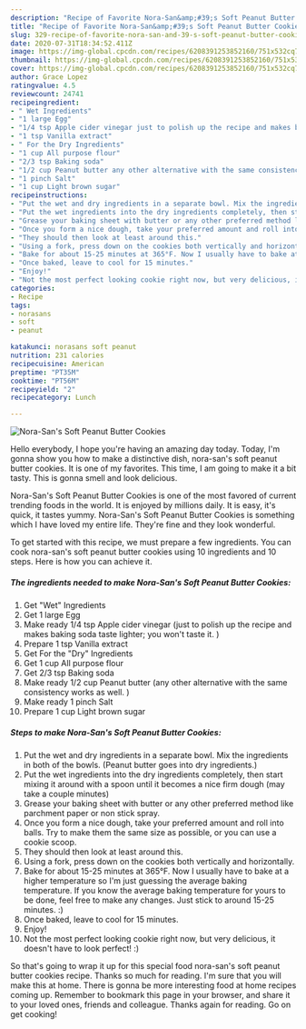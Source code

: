 ```yaml
---
description: "Recipe of Favorite Nora-San&amp;#39;s Soft Peanut Butter Cookies"
title: "Recipe of Favorite Nora-San&amp;#39;s Soft Peanut Butter Cookies"
slug: 329-recipe-of-favorite-nora-san-and-39-s-soft-peanut-butter-cookies
date: 2020-07-31T18:34:52.411Z
image: https://img-global.cpcdn.com/recipes/6208391253852160/751x532cq70/nora-sans-soft-peanut-butter-cookies-recipe-main-photo.jpg
thumbnail: https://img-global.cpcdn.com/recipes/6208391253852160/751x532cq70/nora-sans-soft-peanut-butter-cookies-recipe-main-photo.jpg
cover: https://img-global.cpcdn.com/recipes/6208391253852160/751x532cq70/nora-sans-soft-peanut-butter-cookies-recipe-main-photo.jpg
author: Grace Lopez
ratingvalue: 4.5
reviewcount: 24741
recipeingredient:
- " Wet Ingredients"
- "1 large Egg"
- "1/4 tsp Apple cider vinegar just to polish up the recipe and makes baking soda taste lighter you wont taste it "
- "1 tsp Vanilla extract"
- " For the Dry Ingredients"
- "1 cup All purpose flour"
- "2/3 tsp Baking soda"
- "1/2 cup Peanut butter any other alternative with the same consistency works as well "
- "1 pinch Salt"
- "1 cup Light brown sugar"
recipeinstructions:
- "Put the wet and dry ingredients in a separate bowl. Mix the ingredients in both of the bowls. (Peanut butter goes into dry ingredients.)"
- "Put the wet ingredients into the dry ingredients completely, then start mixing it around with a spoon until it becomes a nice firm dough (may take a couple minutes)"
- "Grease your baking sheet with butter or any other preferred method like parchment paper or non stick spray."
- "Once you form a nice dough, take your preferred amount and roll into balls. Try to make them the same size as possible, or you can use a cookie scoop."
- "They should then look at least around this."
- "Using a fork, press down on the cookies both vertically and horizontally."
- "Bake for about 15-25 minutes at 365°F. Now I usually have to bake at a higher temperature so I&#39;m just guessing the average baking temperature. If you know the average baking temperature for yours to be done, feel free to make any changes. Just stick to around 15-25 minutes. :)"
- "Once baked, leave to cool for 15 minutes."
- "Enjoy!"
- "Not the most perfect looking cookie right now, but very delicious, it doesn&#39;t have to look perfect! :)"
categories:
- Recipe
tags:
- norasans
- soft
- peanut

katakunci: norasans soft peanut 
nutrition: 231 calories
recipecuisine: American
preptime: "PT35M"
cooktime: "PT56M"
recipeyield: "2"
recipecategory: Lunch

---
```



![Nora-San&#39;s Soft Peanut Butter Cookies](https://img-global.cpcdn.com/recipes/6208391253852160/751x532cq70/nora-sans-soft-peanut-butter-cookies-recipe-main-photo.jpg)

Hello everybody, I hope you're having an amazing day today. Today, I'm gonna show you how to make a distinctive dish, nora-san&#39;s soft peanut butter cookies. It is one of my favorites. This time, I am going to make it a bit tasty. This is gonna smell and look delicious.

Nora-San&#39;s Soft Peanut Butter Cookies is one of the most favored of current trending foods in the world. It is enjoyed by millions daily. It is easy, it's quick, it tastes yummy. Nora-San&#39;s Soft Peanut Butter Cookies is something which I have loved my entire life. They're fine and they look wonderful.




To get started with this recipe, we must prepare a few ingredients. You can cook nora-san&#39;s soft peanut butter cookies using 10 ingredients and 10 steps. Here is how you can achieve it.

<!--inarticleads1-->

##### The ingredients needed to make Nora-San&#39;s Soft Peanut Butter Cookies:

1. Get  &#34;Wet&#34; Ingredients
1. Get 1 large Egg
1. Make ready 1/4 tsp Apple cider vinegar (just to polish up the recipe and makes baking soda taste lighter; you won&#39;t taste it. )
1. Prepare 1 tsp Vanilla extract
1. Get  For the &#34;Dry&#34; Ingredients
1. Get 1 cup All purpose flour
1. Get 2/3 tsp Baking soda
1. Make ready 1/2 cup Peanut butter (any other alternative with the same consistency works as well. )
1. Make ready 1 pinch Salt
1. Prepare 1 cup Light brown sugar




<!--inarticleads2-->

##### Steps to make Nora-San&#39;s Soft Peanut Butter Cookies:

1. Put the wet and dry ingredients in a separate bowl. Mix the ingredients in both of the bowls. (Peanut butter goes into dry ingredients.)
1. Put the wet ingredients into the dry ingredients completely, then start mixing it around with a spoon until it becomes a nice firm dough (may take a couple minutes)
1. Grease your baking sheet with butter or any other preferred method like parchment paper or non stick spray.
1. Once you form a nice dough, take your preferred amount and roll into balls. Try to make them the same size as possible, or you can use a cookie scoop.
1. They should then look at least around this.
1. Using a fork, press down on the cookies both vertically and horizontally.
1. Bake for about 15-25 minutes at 365°F. Now I usually have to bake at a higher temperature so I&#39;m just guessing the average baking temperature. If you know the average baking temperature for yours to be done, feel free to make any changes. Just stick to around 15-25 minutes. :)
1. Once baked, leave to cool for 15 minutes.
1. Enjoy!
1. Not the most perfect looking cookie right now, but very delicious, it doesn&#39;t have to look perfect! :)




So that's going to wrap it up for this special food nora-san&#39;s soft peanut butter cookies recipe. Thanks so much for reading. I'm sure that you will make this at home. There is gonna be more interesting food at home recipes coming up. Remember to bookmark this page in your browser, and share it to your loved ones, friends and colleague. Thanks again for reading. Go on get cooking!
